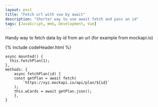 ```yaml
---
layout: post
title: "Fetch url with vue by await"
description: "Shorter way to use await fetch and pass an id"
tags: [JavaScript, Web, Development, Vue]
---
```


Handy way to fetch data by id from an url (for example from mockapi.io)

{% include codeHeader.html %}
```
async mounted() {
  this.fetchPlan(1);
},
methods: {
    async fetchPlan(id) {
    const getPlan = await fetch(
        `https://xyz.mockapi.io/api/plan/${id}`
    );
    this.wCards = await getPlan.json();
    },
}
```